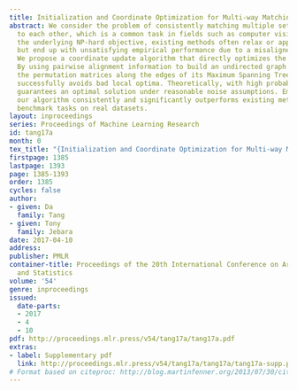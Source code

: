 ```yaml
---
title: Initialization and Coordinate Optimization for Multi-way Matching
abstract: We consider the problem of consistently matching multiple sets of elements
  to each other, which is a common task in fields such as computer vision. To solve
  the underlying NP-hard objective, existing methods often relax or approximate it,
  but end up with unsatisfying empirical performance due to a misaligned objective.
  We propose a coordinate update algorithm that directly optimizes the target objective.
  By using pairwise alignment information to build an undirected graph and initializing
  the permutation matrices along the edges of its Maximum Spanning Tree, our algorithm
  successfully avoids bad local optima. Theoretically, with high probability our algorithm
  guarantees an optimal solution under reasonable noise assumptions. Empirically,
  our algorithm consistently and significantly outperforms existing methods on several
  benchmark tasks on real datasets.
layout: inproceedings
series: Proceedings of Machine Learning Research
id: tang17a
month: 0
tex_title: "{Initialization and Coordinate Optimization for Multi-way Matching}"
firstpage: 1385
lastpage: 1393
page: 1385-1393
order: 1385
cycles: false
author:
- given: Da
  family: Tang
- given: Tony
  family: Jebara
date: 2017-04-10
address: 
publisher: PMLR
container-title: Proceedings of the 20th International Conference on Artificial Intelligence
  and Statistics
volume: '54'
genre: inproceedings
issued:
  date-parts:
  - 2017
  - 4
  - 10
pdf: http://proceedings.mlr.press/v54/tang17a/tang17a.pdf
extras:
- label: Supplementary pdf
  link: http://proceedings.mlr.press/v54/tang17a/tang17a/tang17a-supp.pdf
# Format based on citeproc: http://blog.martinfenner.org/2013/07/30/citeproc-yaml-for-bibliographies/
---
```

